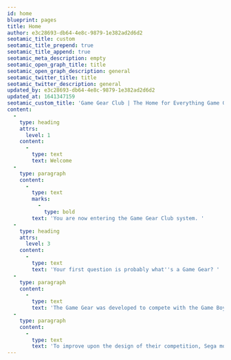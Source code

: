 ```yaml
---
id: home
blueprint: pages
title: Home
author: e3c28693-db64-4e8c-9879-1e382ad2d6d2
seotamic_title: custom
seotamic_title_prepend: true
seotamic_title_append: true
seotamic_meta_description: empty
seotamic_open_graph_title: title
seotamic_open_graph_description: general
seotamic_twitter_title: title
seotamic_twitter_description: general
updated_by: e3c28693-db64-4e8c-9879-1e382ad2d6d2
updated_at: 1641347159
seotamic_custom_title: 'Game Gear Club | The Home for Everything Game Gear'
content:
  -
    type: heading
    attrs:
      level: 1
    content:
      -
        type: text
        text: Welcome
  -
    type: paragraph
    content:
      -
        type: text
        marks:
          -
            type: bold
        text: 'You are now entering the Game Gear Club system. '
  -
    type: heading
    attrs:
      level: 3
    content:
      -
        type: text
        text: 'Your first question is probably what''s a Game Gear? '
  -
    type: paragraph
    content:
      -
        type: text
        text: 'The Game Gear was developed to compete with the Game Boy, which Nintendo had released in 1989. The console had been designed as a portable version of the Master System, and featured more powerful systems than the Game Boy, including a full-color screen, in contrast to the monochromatic screen of its rival.'
  -
    type: paragraph
    content:
      -
        type: text
        text: 'To improve upon the design of their competition, Sega modeled the Game Gear with a similar shape to a Genesis controller, with the idea being that the curved surfaces and longer length would make the Game Gear more comfortable to hold than the Game Boy.'
---
```

